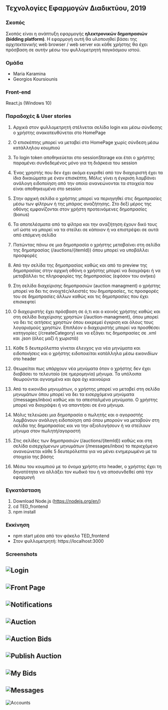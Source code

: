 ## Τεχνολογίες Εφαρμογών Διαδικτύου, 2019

### Σκοπός

Σκοπός είναι η ανάπτυξη εφαρμογής **ηλεκτρονικών δημοπρασιών (bidding platform)**. Η εφαρμογή αυτή θα υλοποιηθεί βάσει της αρχιτεκτονικής web browser / web server και κάθε χρήστης θα έχει πρόσβαση σε αυτήν μέσω του φυλλομετρητή παγκόσμιου ιστού.

### Ομάδα
- Maria Karamina
- Georgios Koursiounis

### Front-end
React.js (Windows 10)

### Παραδοχές & User stories
1. Αρχικά στον φυλλομετρητή στέλνεται σελίδα login και μέσω σύνδεσης ο χρήστης ανακατευθύνεται στο HomePage

2. Ο επισκέπτης μπορεί να μεταβεί στο HomePage χωρίς σύνδεση μέσω κατάλληλου κουμπιού

3. Το login token αποθηκεύεται στο sessionStorage και έτσι ο χρήστης παραμένει συνδεδεμένος μόνο για τη διάρκεια του session

4. Ένας χρηστής που δεν έχει ακόμα εγκριθεί από τον διαχειριστή έχει τα ίδια δικαιώματα με έναν επισκέπτη.
Μόλις γίνει η έγκριση λαμβάνει ανάλογη ειδοποίηση από την οποία ανανεώνονται τα στοιχεία που είναι αποθηκευμένα στο session

5. Στην αρχική σελίδα ο χρήστης μπορεί να περιηγηθεί στις δημοπρασίες μέσω των φίλτρων ή της μπάρας
αναζήτησης. Στο δεξί μέρος της οθόνης εμφανίζονται στον χρήστη προτεινόμενες δημοπρασίες (bonus)

6. Τα αποτελέσματα από τα φίλτρα και την αναζήτηση έχουν δικό τους url ώστε να μπορεί να τα στείλει σε
κάποιον ή να επιστρέψει σε αυτά από επόμενη σελίδα

7. Πατώντας πάνω σε μια δημοπρασία ο χρήστης μεταβαίνει στη σελίδα της δημοπρασίας (/auctions/{itemId}) όπου
μπορεί να υποβάλλει προσφορές

8. Από την σελίδα της δημοπρασίας καθώς και από το preview της δημοπρασίας στην αρχική οθόνη ο χρήστης
μπορεί να διαγράψει ή να μεταβάλλει τις πληροφορίες της δημοπρασίας (εφόσον του ανήκει)

9. Στη σελίδα διαχείρισης δημοπρασιών (auction managment) ο χρήστης μπορεί να δει τις ανοιχτές/κλειστές του
δημοπρασίες, τις προσφορές του σε δημοπρασίες άλλων καθώς και τις δημοπρασίες 
που έχει επισκεφτεί

10. Ο διαχειριστής έχει πρόσβαση σε ό,τι και ο κοινός χρήστης καθώς και στη σελίδα διαχείρισης χρηστών
(/auction-managment), όπου μπορεί να δει τις αιτήσεις χρηστών όπου εκκρεμεί έγκριση και όλους τους
λογαρισμούς χρηστών. Επιπλέον ο διαχειριστής μπορεί να προσθέσει κατηγορίες (/createCategory) και να εξάγει
τις δημοπρασίες σε .xml και .json (όλες μαζί ή χωριστά)
11. Κάθε 5 δευτερόλεπτα γίνεται έλεγχος για νέα μηνύματα και ειδοποιήσεις και ο χρήστης ειδοποιείται
κατάλληλα μέσω εικονιδίων στο header

12. Θεωρείται πως υπάρχουν νέα μηνύματα όταν ο χρήστης δεν έχει διαβάσει το τελευταίο (σε ημερομηνία)
μήνυμα. Τα υπόλοιπα θεωρούνται αγνοημένα και άρα όχι καινούρια

13. Από το εικονίδιο μηνυμάτων, ο χρήστης μπορεί να μεταβεί στη σελίδα μηνυμάτων όπου μπορεί να δει τα
εισερχόμενα μηνύματα (/messages/inbox) καθώς και τα απεσταλμένα μηνύματα. Ο χρήστης μπορεί να διαγράψει ή να
απαντήσει σε ένα μήνυμα.

14. Μόλις τελειώσει μια δημοπρασία ο πωλητής και ο αγοραστής λαμβάνουν ανάλογη ειδοποίηση από όπου μπορούν
να μεταβούν στη σελίδα της δημοπρασίας και να την αξιολογήσουν ή να στείλουν μήνυμα στον πωλητή/αγοραστή

15. Στις σελίδες των δημοπρασιών (/auctions/{itemId}) καθώς και στη σελίδα εισερχόμενων μηνυμάτων
(/messages/inbox) το περιεχόμενο ανανεώνεται κάθε 5 δευτερόλεπτα για να μένει ενημερωμένο με τα στοιχεία
της βάσης

16. Μέσω του κουμπιού με το όνομα χρήστη στο header, ο χρήστης έχει τη δηνατότητα να αλλάξει τον κωδικό του
ή να αποσυνδεθεί από την εφαρμογή

### Εγκατάσταση

1. Download Node.js (https://nodejs.org/en/)
2. cd TED_frontend
3. npm install

### Εκκίνηση

- npm start μέσα από τον φάκελο TED_frontend
- Στον φυλλομετρητή: https://localhost:3000

### Screenshots

![Login](screenshots/screen.jpg)
---
![Front Page](screenshots/screen1.jpg)
---
![Notifications](screenshots/screen2.jpg)
---
![Auction](screenshots/screen4.jpg)
---
![Auction Bids](screenshots/screen5.jpg)
---
![Publish Auction](screenshots/screen6.jpg)
---
![My Bids](screenshots/screen7.jpg)
---
![Messages](screenshots/screen8.jpg)
---
![Accounts](screenshots/screen9.jpg)
 
